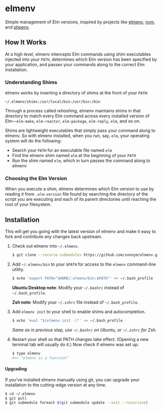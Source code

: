 # elmenv

Simple management of Elm versions, inspired by projects like
[elmenv](https://github.com/sstephenson/elmenv),
[nvm](https://github.com/creationix/nvm), and
[phpenv](https://github.com/phpenv/phpenv).

## How It Works

At a high level, elmenv intercepts Elm commands using shim
executables injected into your `PATH`, determines which Elm version
has been specified by your application, and passes your commands along
to the correct Elm installation.

### Understanding Shims

elmenv works by inserting a directory of _shims_ at the front of your
`PATH`:

    ~/.elmenv/shims:/usr/local/bin:/usr/bin:/bin

Through a process called _rehashing_, elmenv maintains shims in that
directory to match every Elm command across every installed version
of Elm—`elm-make`, `elm-reactor`, `elm-package`, `elm-reply`, `elm`,
and so on.

Shims are lightweight executables that simply pass your command along
to elmenv. So with elmenv installed, when you run, say, `elm`, your
operating system will do the following:

* Search your `PATH` for an executable file named `elm`
* Find the elmenv shim named `elm` at the beginning of your `PATH`
* Run the shim named `elm`, which in turn passes the command along to
  elmenv

### Choosing the Elm Version

When you execute a shim, elmenv determines which Elm version to use by
reading it from `.elm-version` file found by searching the directory of the
script you are executing and each of its parent directories until reaching
the root of your filesystem.

## Installation

This will get you going with the latest version of elmenv and make it
easy to fork and contribute any changes back upstream.

1. Check out elmenv into `~/.elmenv`.

    ~~~ sh
    $ git clone --recurse-submodules https://github.com/sonnym/elmenv.git ~/.elmenv
    ~~~

2. Add `~/.elmenv/bin` to your `$PATH` for access to the `elmenv`
   command-line utility.

    ~~~ sh
    $ echo 'export PATH="$HOME/.elmenv/bin:$PATH"' >> ~/.bash_profile
    ~~~

    **Ubuntu Desktop note**: Modify your `~/.bashrc` instead of `~/.bash_profile`.

    **Zsh note**: Modify your `~/.zshrc` file instead of `~/.bash_profile`.

3. Add `elmenv init` to your shell to enable shims and autocompletion.

    ~~~ sh
    $ echo 'eval "$(elmenv init -)"' >> ~/.bash_profile
    ~~~

    _Same as in previous step, use `~/.bashrc` on Ubuntu, or `~/.zshrc` for Zsh._

4. Restart your shell so that PATH changes take effect. (Opening a new
   terminal tab will usually do it.) Now check if elmenv was set up:

    ~~~ sh
    $ type elmenv
    #=> "elmenv is a function"
    ~~~

#### Upgrading

If you've installed elmenv manually using git, you can upgrade your
installation to the cutting-edge version at any time.

~~~ sh
$ cd ~/.elmenv
$ git pull
$ git submodule foreach $(git submodule update --init --recursive)
~~~
